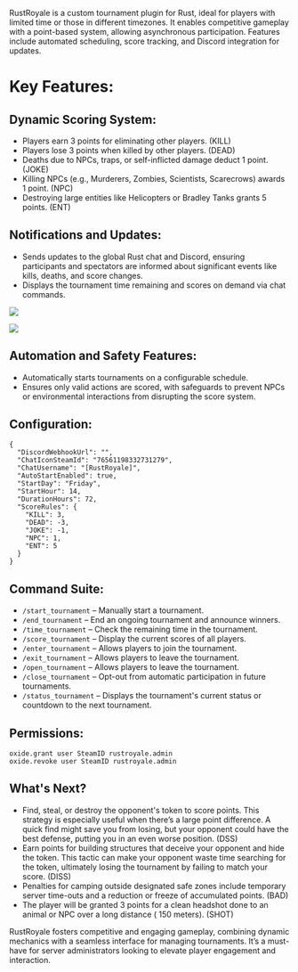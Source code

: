 RustRoyale is a custom tournament plugin for Rust, ideal for players with limited time or those in different timezones. It enables competitive gameplay with a point-based system, allowing asynchronous participation. Features include automated scheduling, score tracking, and Discord integration for updates.
# Key Features:
## Dynamic Scoring System:

* Players earn 3 points for eliminating other players. (KILL)
* Players lose 3 points when killed by other players. (DEAD)
* Deaths due to NPCs, traps, or self-inflicted damage deduct 1 point. (JOKE)
* Killing NPCs (e.g., Murderers, Zombies, Scientists, Scarecrows) awards 1 point. (NPC)
* Destroying large entities like Helicopters or Bradley Tanks grants 5 points. (ENT)

## Notifications and Updates:

* Sends updates to the global Rust chat and Discord, ensuring participants and spectators are informed about significant events like kills, deaths, and score changes.
* Displays the tournament time remaining and scores on demand via chat commands.

![](https://potaetobag.live/imgs/potaetobag-rustroyale-ingame.png)

![](https://potaetobag.live/imgs/potaetobag-rustroyale-discord.png)

## Automation and Safety Features:

* Automatically starts tournaments on a configurable schedule.
* Ensures only valid actions are scored, with safeguards to prevent NPCs or environmental interactions from disrupting the score system.

## Configuration:
```
{
  "DiscordWebhookUrl": "",
  "ChatIconSteamId": "76561198332731279",
  "ChatUsername": "[RustRoyale]",
  "AutoStartEnabled": true,
  "StartDay": "Friday",
  "StartHour": 14,
  "DurationHours": 72,
  "ScoreRules": {
    "KILL": 3,
    "DEAD": -3,
    "JOKE": -1,
    "NPC": 1,
    "ENT": 5
  }
}
```

## Command Suite:

* `/start_tournament` – Manually start a tournament.
* `/end_tournament` – End an ongoing tournament and announce winners.
* `/time_tournament` – Check the remaining time in the tournament.
* `/score_tournament` – Display the current scores of all players.
* `/enter_tournament` – Allows players to join the tournament.
* `/exit_tournament` – Allows players to leave the tournament.
* `/open_tournament` – Allows players to leave the tournament.
* `/close_tournament` – Opt-out from automatic participation in future tournaments.
* `/status_tournament` – Displays the tournament's current status or countdown to the next tournament.

## Permissions:
```
oxide.grant user SteamID rustroyale.admin
oxide.revoke user SteamID rustroyale.admin
```

## What's Next?
* Find, steal, or destroy the opponent's token to score points. This strategy is especially useful when there’s a large point difference. A quick find might save you from losing, but your opponent could have the best defense, putting you in an even worse position. (DSS)
* Earn points for building structures that deceive your opponent and hide the token. This tactic can make your opponent waste time searching for the token, ultimately losing the tournament by failing to match your score. (DISS)
* Penalties for camping outside designated safe zones include temporary server time-outs and a reduction or freeze of accumulated points. (BAD)
* The player will be granted 3 points for a clean headshot done to an animal or NPC over a long distance ( 150 meters). (SHOT)

RustRoyale fosters competitive and engaging gameplay, combining dynamic mechanics with a seamless interface for managing tournaments. It’s a must-have for server administrators looking to elevate player engagement and interaction.
